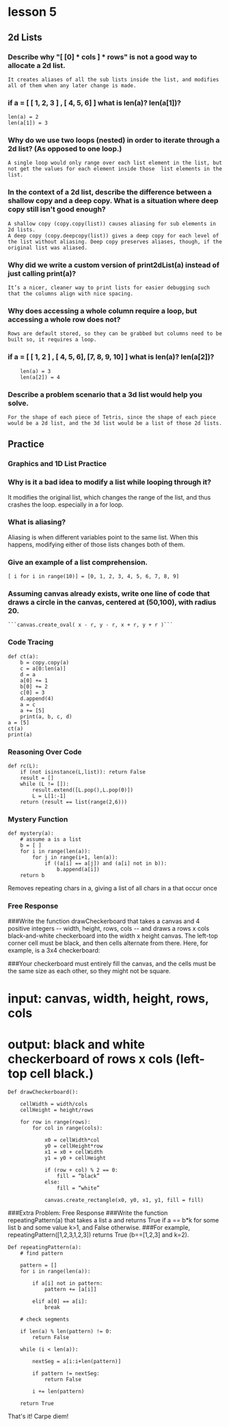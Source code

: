 # lesson 5
## 2d Lists

### Describe why "[ [0] * cols ] * rows" is not a good way to allocate a 2d list.

	It creates aliases of all the sub lists inside the list, and modifies all of them when any later change is made.

### if a = [ [ 1, 2, 3 ] , [ 4, 5, 6] ] what is len(a)? len(a[1])?

	len(a) = 2
	len(a[1]) = 3

### Why do we use two loops (nested) in order to iterate through a 2d list? (As opposed to one loop.)

	A single loop would only range over each list element in the list, but not get the values for each element inside those  list elements in the list.

### In the context of a 2d list, describe the difference between a shallow copy and a deep copy.  What is a situation where deep copy still isn't good enough?

	A shallow copy (copy.copy(list)) causes aliasing for sub elements in 2d lists.
	A deep copy (copy.deepcopy(list)) gives a deep copy for each level of the list without aliasing. Deep copy preserves aliases, though, if the original list was aliased.

### Why did we write a custom version of print2dList(a) instead of just calling print(a)?

	It’s a nicer, cleaner way to print lists for easier debugging such that the columns align with nice spacing.

### Why does accessing a whole column require a loop, but accessing a whole row does not?

	Rows are default stored, so they can be grabbed but columns need to be built so, it requires a loop. 

### if a = [ [ 1, 2 ] , [ 4, 5, 6], [7, 8, 9, 10] ] what is len(a)? len(a[2])?
```
	len(a) = 3
	len(a[2]) = 4
```
### Describe a problem scenario that a 3d list would help you solve.

	For the shape of each piece of Tetris, since the shape of each piece would be a 2d list, and the 3d list would be a list of those 2d lists.

## Practice
### Graphics and 1D List Practice 

### Why is it a bad idea to modify a list while looping through it?
It modifies the original list, which changes the range of the list, and thus crashes the loop. especially in a for loop.  

### What is aliasing?
Aliasing is when different variables point to the same list. When this happens, modifying either of those lists changes both of them.

###	Give an example of a list comprehension.
```[ i for i in range(10)] = [0, 1, 2, 3, 4, 5, 6, 7, 8, 9]```

### Assuming canvas already exists, write one line of code that draws a circle in the canvas, centered at (50,100), with radius 20.

    ```canvas.create_oval( x - r, y - r, x + r, y + r )```

### Code Tracing
```
def ct(a):
    b = copy.copy(a)
    c = a[0:len(a)]
    d = a
    a[0] += 1
    b[0] += 2
    c[0] = 3
    d.append(4)
    a = c
    a += [5]
    print(a, b, c, d)
a = [5]
ct(a)
print(a)
```

### Reasoning Over Code
```
def rc(L):
    if (not isinstance(L,list)): return False
    result = []
    while (L != []):
        result.extend([L.pop(),L.pop(0)])
        L = L[1:-1]
    return (result == list(range(2,6)))

```

### Mystery Function
```
def mystery(a):
    # assume a is a list
    b = [ ]
    for i in range(len(a)):
        for j in range(i+1, len(a)):
            if ((a[i] == a[j]) and (a[i] not in b)):
                b.append(a[i])
    return b
```
Removes repeating chars in a, giving a list of all chars in a that occur once


### Free Response

###Write the function drawCheckerboard that takes a canvas and 4 positive integers -- width, height, rows, cols -- and draws a rows x cols black-and-white checkerboard into the width x height canvas. The left-top corner cell must be black, and then cells alternate from there. Here, for example, is a 3x4 checkerboard:

###Your checkerboard must entirely fill the canvas, and the cells must be the same size as each other, so they might not be square.



# input: canvas, width, height, rows, cols
# output: black and white checkerboard of rows x cols (left-top cell black.)
```
Def drawCheckerboard():

	cellWidth = width/cols
	cellHeight = height/rows

	for row in range(rows):
		for col in range(cols):

			x0 = cellWidth*col
			y0 = cellHeight*row
			x1 = x0 + cellWidth
			y1 = y0 + cellHeight

			if (row + col) % 2 == 0:
				fill = “black” 
 			else: 
				fill = “white”

			canvas.create_rectangle(x0, y0, x1, y1, fill = fill)

```

###Extra Problem: Free Response
###Write the function repeatingPattern(a) that takes a list a and returns True if a == b*k for some list b and some value k>1, and False otherwise. 
###For example, repeatingPattern([1,2,3,1,2,3]) returns True (b==[1,2,3] and k=2).

```
Def repeatingPattern(a):
	# find pattern

	pattern = []
	for i in range(len(a)):

		if a[i] not in pattern:
			pattern += [a[i]]

		elif a[0] == a[i]:
			break
	
	# check segments

	if len(a) % len(pattern) != 0:
		return False

	while (i < len(a)):

		nextSeg = a[i:i+len(pattern)]

		if pattern != nextSeg:
			return False

		i += len(pattern)

	return True
```

That's it!  Carpe diem!
